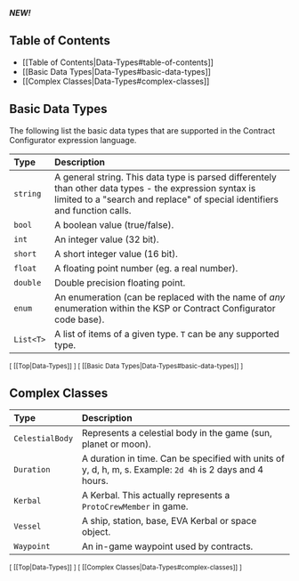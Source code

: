 **_NEW!_**

## Table of Contents

* [[Table of Contents|Data-Types#table-of-contents]]
* [[Basic Data Types|Data-Types#basic-data-types]]
* [[Complex Classes|Data-Types#complex-classes]]

## Basic Data Types

The following list the basic data types that are supported in the Contract Configurator expression language.

| Type | Description |
| :--- | :--- |
| `string` | A general string.  This data type is parsed differentely than other data types - the expression syntax is limited to a "search and replace" of special identifiers and function calls. |
| `bool` | A boolean value (true/false). |
| `int` | An integer value (32 bit). |
| `short` | A short integer value (16 bit). |
| `float` | A floating point number (eg. a real number). |
| `double` | Double precision floating point. |
| `enum` | An enumeration (can be replaced with the name of *any* enumeration within the KSP or Contract Configurator code base). |
| `List<T>` | A list of items of a given type.  `T` can be any supported type. |

<sub>[ [[Top|Data-Types]] ] [ [[Basic Data Types|Data-Types#basic-data-types]] ]</sub>

## Complex Classes

| Type | Description |
| :--- | :--- |
| `CelestialBody` | Represents a celestial body in the game (sun, planet or moon). |
| `Duration` | A duration in time.  Can be specified with units of y, d, h, m, s.  Example: `2d 4h` is 2 days and 4 hours. |
| `Kerbal` | A Kerbal.  This actually represents a `ProtoCrewMember` in game. |
| `Vessel` | A ship, station, base, EVA Kerbal or space object. |
| `Waypoint` | An in-game waypoint used by contracts. |

<sub>[ [[Top|Data-Types]] ] [ [[Complex Classes|Data-Types#complex-classes]] ]</sub>

